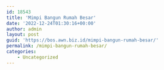 ```yaml
---
id: 18543
title: 'Mimpi Bangun Rumah Besar'
date: '2022-12-24T01:30:16+00:00'
author: admin
layout: post
guid: 'https://bos.awn.biz.id/mimpi-bangun-rumah-besar/'
permalink: /mimpi-bangun-rumah-besar/
categories:
    - Uncategorized
---
```


